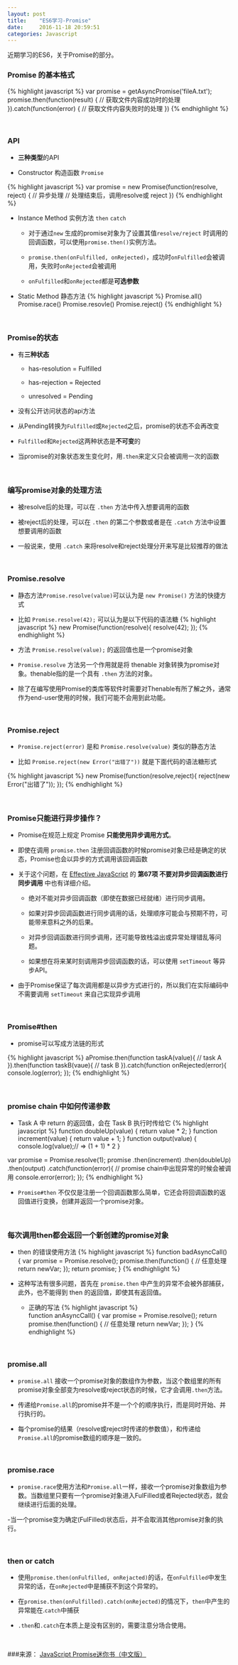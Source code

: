 ```yaml
---
layout: post
title:    "ES6学习-Promise"
date:     2016-11-18 20:59:51
categories: Javascript 
---
```


近期学习的ES6，关于Promise的部分。

<!-- more -->

### Promise 的基本格式

{% highlight javascript %}
var promise = getAsyncPromise('fileA.txt');
promise.then(function(result) {
    // 获取文件内容成功时的处理
}).catch(function(error) {
    // 获取文件内容失败时的处理
})
{% endhighlight %}

<br>

### API
- **三种类型**的API

- Constructor 构造函数 `Promise`

{% highlight javascript %}
var promise = new Promise(function(resolve, reject) {
    // 异步处理
    // 处理结束后，调用resolve或 reject
})
{% endhighlight %}

- Instance Method 实例方法 `then` `catch`

    - 对于通过`new` 生成的promise对象为了设置其值`resolve/reject`
    时调用的回调函数，可以使用`promise.then()`实例方法。

    - `promise.then(onFulfilled, onRejected)`，成功时`onFulfilled`会被调用，失败时`onRejected`会被调用

    - `onFulfilled`和`onRejected`都是**可选参数**

- Static Method 静态方法
{% highlight javascript %}
Promise.all()
Promise.race()
Promise.resovle()
Promise.reject() 
{% endhighlight %}

<br>

### Promise的状态
- 有**三种状态**
    - has-resolution = Fulfilled

    - has-rejection = Rejected

    - unresolved = Pending

- 没有公开访问状态的api方法

- 从Pending转换为`Fulfilled`或`Rejected`之后，promise的状态不会再改变

- `Fulfilled`和`Rejected`这两种状态是**不可变**的

- 当promise的对象状态发生变化时，用`.then`来定义只会被调用一次的函数
 
<br>

### 编写promise对象的处理方法
- 被resolve后的处理，可以在 `.then` 方法中传入想要调用的函数

- 被reject后的处理，可以在 `.then` 的第二个参数或者是在 `.catch` 方法中设置想要调用的函数

- 一般说来，使用 `.catch` 来将resolve和reject处理分开来写是比较推荐的做法
 
 
<br>

### Promise.resolve
- 静态方法`Promise.resolve(value)`可以认为是 `new Promise()` 方法的快捷方式

- 比如 `Promise.resolve(42);` 可以认为是以下代码的语法糖
{% highlight javascript %}
new Promise(function(resolve){
    resolve(42);
});
{% endhighlight %}

- 方法 `Promise.resolve(value);` 的返回值也是一个promise对象

- `Promise.resolve` 方法另一个作用就是将 thenable 对象转换为promise对象。thenable指的是一个具有 `.then` 方法的对象。

- 除了在编写使用Promise的类库等软件时需要对Thenable有所了解之外，通常作为end-user使用的时候，我们可能不会用到此功能。
 
<br>

### Promise.reject
- `Promise.reject(error)` 是和 `Promise.resolve(value)` 类似的静态方法

- 比如 `Promise.reject(new Error("出错了"))` 就是下面代码的语法糖形式

{% highlight javascript %}
new Promise(function(resolve,reject){
    reject(new Error("出错了"));
});
{% endhighlight %}
 
<br>

### Promise只能进行异步操作？

- Promise在规范上规定 Promise **只能使用异步调用方式**。

- 即使在调用 `promise.then` 注册回调函数的时候promise对象已经是确定的状态，Promise也会以异步的方式调用该回调函数

- 关于这个问题，在 [Effective JavaScript](http://effectivejs.com/) 的 **第67项 不要对异步回调函数进行同步调用** 中也有详细介绍。

    - 绝对不能对异步回调函数（即使在数据已经就绪）进行同步调用。

    - 如果对异步回调函数进行同步调用的话，处理顺序可能会与预期不符，可能带来意料之外的后果。

    - 对异步回调函数进行同步调用，还可能导致栈溢出或异常处理错乱等问题。

    - 如果想在将来某时刻调用异步回调函数的话，可以使用 `setTimeout` 等异步API。

- 由于Promise保证了每次调用都是以异步方式进行的，所以我们在实际编码中不需要调用 `setTimeout` 来自己实现异步调用
 
<br>

### Promise#then
- promise可以写成方法链的形式

{% highlight javascript %}
aPromise.then(function taskA(value){
    // task A
}).then(function taskB(vaue){
    // task B
}).catch(function onRejected(error){
    console.log(error);
});
{% endhighlight %}
 
 
 
<br>

### promise chain 中如何传递参数
- Task A 中 return 的返回值，会在 Task B 执行时传给它
{% highlight javascript %}
function doubleUp(value) {
    return value * 2;
}
function increment(value) {
    return value + 1;
}
function output(value) {
    console.log(value);// => (1 + 1) * 2
}

var promise = Promise.resolve(1);
promise
.then(increment)
.then(doubleUp)
.then(output)
.catch(function(error){
    // promise chain中出现异常的时候会被调用
    console.error(error);
});
{% endhighlight %}
- `Promise#then` 不仅仅是注册一个回调函数那么简单，它还会将回调函数的返回值进行变换，创建并返回一个promise对象。
 
<br>

### 每次调用then都会返回一个新创建的promise对象
- then 的错误使用方法
{% highlight javascript %}
function badAsyncCall() {
    var promise = Promise.resolve();
    promise.then(function() {
    // 任意处理
    return newVar;
});
    return promise;
}
{% endhighlight %}

- 这种写法有很多问题，首先在 `promise.then` 中产生的异常不会被外部捕获，此外，也不能得到 then 的返回值，即使其有返回值。
    - 正确的写法
{% highlight javascript %}    
function anAsyncCall() {
    var promise = Promise.resolve();
    return promise.then(function() {
        // 任意处理
        return newVar;
    });
}
{% endhighlight %}
 
<br>

### promise.all
- `promise.all` 接收一个promise对象的数组作为参数，当这个数组里的所有promise对象全部变为resolve或reject状态的时候，它才会调用`.then`方法。

- 传递给`Promise.all`的promise并不是一个个的顺序执行，而是同时开始、并行执行的。

- 每个promise的结果（resolve或reject时传递的参数值），和传递给`Promise.all`的promise数组的顺序是一致的。
 
<br>

### promise.race
- `promise.race`使用方法和`Promise.all`一样，接收一个promise对象数组为参数。当数组里只要有一个promise对象进入FulFilled或者Rejected状态，就会继续进行后面的处理。

-当一个promise变为确定(FulFilled)状态后，并不会取消其他promise对象的执行。
 
<br>

### then or catch
- 使用`promise.then(onFulfilled, onRejacted)`的话，在`onFulfilled`中发生异常的话，在`onRejected`中是捕获不到这个异常的。
  
- 在`promise.then(onFulfilled).catch(onRejected)`的情况下，`then`中产生的异常能在.`catch`中捕获

- `.then`和`.catch`在本质上是没有区别的，需要注意分场合使用。
 
<br>

###来源：
<a href="http://liubin.org/promises-book/" target="_blank">JavaScript Promise迷你书（中文版）</a>
